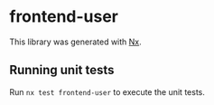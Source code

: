 # frontend-user

This library was generated with [Nx](https://nx.dev).

## Running unit tests

Run `nx test frontend-user` to execute the unit tests.
